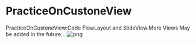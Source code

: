 # PracticeOnCustoneView
PracticeOnCustoneView:Code FlowLayout and SlideView.More Views May be added in the future...
![png](https://github.com/wzt2002/PracticeOnCustoneView/blob/master/FlowLayout.png)

